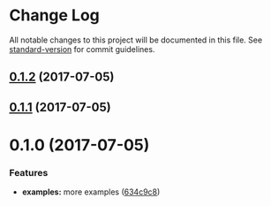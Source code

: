 # Change Log

All notable changes to this project will be documented in this file. See [standard-version](https://github.com/conventional-changelog/standard-version) for commit guidelines.

<a name="0.1.2"></a>
## [0.1.2](https://github.com/abhiaiyer91/apollo-storybook-decorator/compare/v0.1.1...v0.1.2) (2017-07-05)



<a name="0.1.1"></a>
## [0.1.1](https://github.com/abhiaiyer91/apollo-storybook-decorator/compare/v0.1.0...v0.1.1) (2017-07-05)



<a name="0.1.0"></a>
# 0.1.0 (2017-07-05)


### Features

* **examples:** more examples ([634c9c8](https://github.com/abhiaiyer91/apollo-storybook-decorator/commit/634c9c8))
